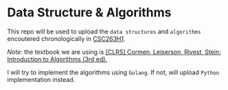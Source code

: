 # Data Structure & Algorithms

This repo will be used to upload the `data structures` and `algorithms` encoutered chronologically in [CSC263H1](https://fas.calendar.utoronto.ca/course/CSC263H1).

*Note:* the textbook we are using is [[CLRS] Cormen, Leiserson, Rivest, Stein: Introduction to Algorithms (3rd ed).](http://labs.xjtudlc.com/labs/wldmt/reading%20list/books/Algorithms%20and%20optimization/Introduction%20to%20Algorithms.pdf)  

I will try to implement the algorithms using `Golang`. If not, will upload `Python` implementation instead.
